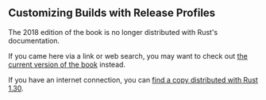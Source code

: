 ## Customizing Builds with Release Profiles

The 2018 edition of the book is no longer distributed with Rust's documentation.

If you came here via a link or web search, you may want to check out [the current version of the book](../ch14-01-release-profiles.html) instead.

If you have an internet connection, you can [find a copy distributed with Rust 1.30](https://doc.rust-lang.org/1.30.0/book/2018-edition/ch14-01-release-profiles.html).